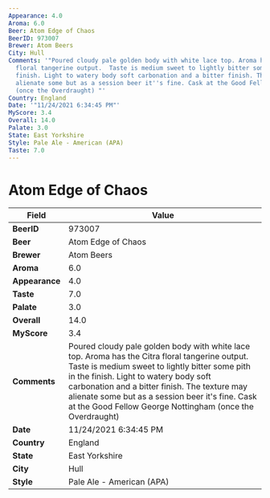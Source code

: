 ```yaml
---
Appearance: 4.0
Aroma: 6.0
Beer: Atom Edge of Chaos
BeerID: 973007
Brewer: Atom Beers
City: Hull
Comments: '"Poured cloudy pale golden body with white lace top. Aroma has the Citra
  floral tangerine output.  Taste is medium sweet to lightly bitter some pith in the
  finish. Light to watery body soft carbonation and a bitter finish. The texture may
  alienate some but as a session beer it''s fine. Cask at the Good Fellow George Nottingham
  (once the Overdraught) "'
Country: England
Date: '"11/24/2021 6:34:45 PM"'
MyScore: 3.4
Overall: 14.0
Palate: 3.0
State: East Yorkshire
Style: Pale Ale - American (APA)
Taste: 7.0
---
```


# Atom Edge of Chaos

| Field         | Value |
|---------------|-------|
| **BeerID** | 973007 |
| **Beer** | Atom Edge of Chaos |
| **Brewer** | Atom Beers |
| **Aroma** | 6.0 |
| **Appearance** | 4.0 |
| **Taste** | 7.0 |
| **Palate** | 3.0 |
| **Overall** | 14.0 |
| **MyScore** | 3.4 |
| **Comments** | Poured cloudy pale golden body with white lace top. Aroma has the Citra floral tangerine output.  Taste is medium sweet to lightly bitter some pith in the finish. Light to watery body soft carbonation and a bitter finish. The texture may alienate some but as a session beer it's fine. Cask at the Good Fellow George Nottingham (once the Overdraught)  |
| **Date** | 11/24/2021 6:34:45 PM |
| **Country** | England |
| **State** | East Yorkshire |
| **City** | Hull |
| **Style** | Pale Ale - American (APA) |
